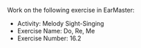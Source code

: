 Work on the following exercise in EarMaster:
- Activity: Melody Sight-Singing
- Exercise Name: Do, Re, Me
- Exercise Number: 16.2

